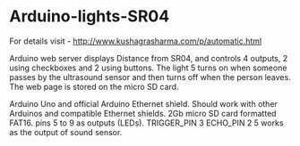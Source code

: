 # Arduino-lights-SR04

For details visit - http://www.kushagrasharma.com/p/automatic.html

Arduino web server displays Distance from SR04,
and controls 4 outputs,
2 using checkboxes and 2 using buttons.
The light 5 turns on when someone passes by the
ultrasound sensor and then turns off when the person
leaves.
The web page is stored on the micro SD card.

Arduino Uno and official Arduino Ethernet
shield. Should work with other Arduinos and
compatible Ethernet shields.
2Gb micro SD card formatted FAT16.
pins 5 to 9 as outputs (LEDs).
TRIGGER_PIN  3
ECHO_PIN     2
5 works as the output of sound sensor.



